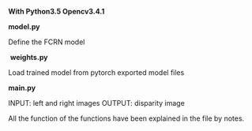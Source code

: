**With Python3.5 Opencv3.4.1**

  **model.py**
   
  Define the FCRN model
  
  **weights.py**

  Load trained model from pytorch exported model files
  
  **main.py**
  
  INPUT: left and right images
  OUTPUT: disparity image
  
  All the function of the functions have been explained in the file by notes. 

